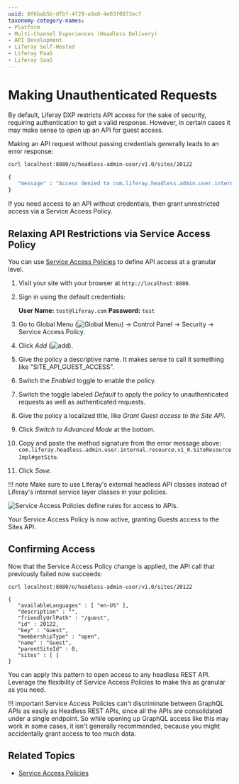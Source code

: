 ```yaml
---
uuid: 8f6bab5b-dfbf-4f29-a9a8-4e03f0873ecf
taxonomy-category-names:
- Platform
- Multi-Channel Experiences (Headless Delivery)
- API Development
- Liferay Self-Hosted
- Liferay PaaS
- Liferay SaaS
---
```


# Making Unauthenticated Requests

By default, Liferay DXP restricts API access for the sake of security, requiring authentication to get a valid response. However, in certain cases it may make sense to open up an API for guest access.

Making an API request without passing credentials generally leads to an error response:

```bash
curl localhost:8080/o/headless-admin-user/v1.0/sites/20122
```

```bash
{
   "message" : "Access denied to com.liferay.headless.admin.user.internal.resource.v1_0.SiteResourceImpl#getSite"
}
```

If you need access to an API without credentials, then grant unrestricted access via a Service Access Policy.

## Relaxing API Restrictions via Service Access Policy

You can use [Service Access Policies](../../installation-and-upgrades/securing-liferay/securing-web-services/setting-service-access-policies.md) to define API access at a granular level.

1. Visit your site with your browser at `http://localhost:8080`.

1. Sign in using the default credentials:

   **User Name:** `test@liferay.com`
   **Password:** `test`

1. Go to Global Menu (![Global Menu](../../images/icon-applications-menu.png)) &rarr; Control Panel &rarr; Security &rarr; Service Access Policy.

1. Click *Add* (![add](../../images/icon-add.png)).

1. Give the policy a descriptive name. It makes sense to call it something like "SITE_API_GUEST_ACCESS".

1. Switch the *Enabled* toggle to enable the policy.

1. Switch the toggle labeled *Default* to apply the policy to unauthenticated requests as well as authenticated requests.

1. Give the policy a localized title, like *Grant Guest access to the Site API*.

1. Click *Switch to Advanced Mode* at the bottom.

1. Copy and paste the method signature from the error message above: `com.liferay.headless.admin.user.internal.resource.v1_0.SiteResourceImpl#getSite`.

1. Click *Save*.

!!! note
    Make sure to use Liferay's external headless API classes instead of Liferay's internal service layer classes in your policies.

![Service Access Policies define rules for access to APIs.](./making-unauthenticated-requests/images/01.png)

Your Service Access Policy is now active, granting Guests access to the Sites API.

## Confirming Access

Now that the Service Access Policy change is applied, the API call that previously failed now succeeds:

```
curl localhost:8080/o/headless-admin-user/v1.0/sites/20122
```

```
{
   "availableLanguages" : [ "en-US" ],
   "description" : "",
   "friendlyUrlPath" : "/guest",
   "id" : 20122,
   "key" : "Guest",
   "membershipType" : "open",
   "name" : "Guest",
   "parentSiteId" : 0,
   "sites" : [ ]
}
```

You can apply this pattern to open access to any headless REST API. Leverage the flexibility of Service Access Policies to make this as granular as you need.

!!! important
    Service Access Policies can't discriminate between GraphQL APIs as easily as Headless REST APIs, since all the APIs are consolidated under a single endpoint. So while opening up GraphQL access like this may work in some cases, it isn't generally recommended, because you might accidentally grant access to too much data.

## Related Topics

- [Service Access Policies](../../installation-and-upgrades/securing-liferay/securing-web-services/setting-service-access-policies.md)
